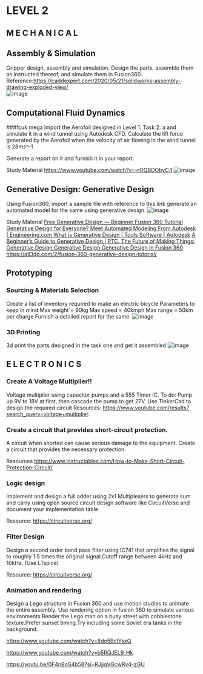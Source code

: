 # LEVEL 2
## M E C H A N I C A L
## Assembly & Simulation
Gripper design, assembly and simulation.
Design the parts, assemble them as instructed thereof, and simulate them in Fusion360.
Reference:https://caddexpert.com/2020/05/21/solidworks-assembly-drawing-exploded-view/  
![image](https://github.com/UVCE-Marvel/D-P-001/assets/105961270/c88cf33c-1fa5-420e-8595-86a8a6850bd8)
## Computational Fluid Dynamics
###fcuk mega
Import the Aerofoil designed in Level 1. Task 2. a and simulate it in a wind tunnel using Autodesk CFD.
Calculate the lift force generated by the Aerofoil when the velocity of air flowing in the wind tunnel is 28ms^-1

Generate a report on it and furnish it in your report.

Study Material
https://www.youtube.com/watch?v=-rOQBDObyC4 
![image](https://github.com/UVCE-Marvel/D-P-001/assets/105961270/9b67006e-550b-4ca5-aaef-e1b2cde4573d)
## Generative Design: Generative Design
Using Fusion360, import a sample file with reference to this link
generate an automated model for the same using generative design.
![image](https://github.com/UVCE-Marvel/D-P-001/assets/105961270/7154cf99-c92e-4328-ba7d-8df21d3dca08)

Study Material
[Free Generative Design — Beginner Fusion 360 Tutorial](https://www.youtube.com/watch?v=PSSt8wswNJQ)
[Generative Design for Everyone? Meet Automated Modeling From Autodesk | Engineering.com ](https://www.engineering.com/story/generative-design-for-everyone-meet-automated-modeling-from-autodesk)
[What is Generative Design | Tools Software | Autodesk](https://www.autodesk.com/solutions/generative-design)
[A Beginner’s Guide to Generative Design | PTC. ](https://www.ptc.com/en/blogs/cad/beginner-guide-generative-design#:~:text=Generative%20design%20is%20a%20technologhttps://www.ptc.com/en/blogs/cad/beginner-guide-generative-design#:~:text=Generative%20design%20is%20a%20technology,designs%20that%20meet%20those%20requirementsy,designs%20that%20meet%20those%20requirements)
[The Future of Making Things: Generative Design ](https://www.youtube.com/watch?v=E2SxqUvtpIk)
[Generative Design ](https://www.youtube.com/watch?v=vtfNlWEJxw4)
[Generative Design in Fusion 360 ](https://www.youtube.com/watch?v=jvSMCkjTYLE)
https://all3dp.com/2/fusion-360-generative-design-tutorial/ 
## Prototyping
### Sourcing & Materials Selection
Create a list of inventory required to make an electric bicycle
Parameters to keep in mind
Max weight`= 90kg
Max speed	= 40kmph
Max range	= 50km per charge
Furnish a detailed report for the same.
![image](https://github.com/UVCE-Marvel/D-P-001/assets/105961270/50707c72-9377-43ef-813b-d4f048d5a13d)

### 3D Printing
3d print the parts designed in the task one and get it assembled 
![image](https://github.com/UVCE-Marvel/D-P-001/assets/105961270/1487669d-bb95-4dc0-9fd7-a07b5da97501)
## E L E C T R O N I C S
### Create A Voltage Multiplier!!
Voltage multiplier using capacitor pumps and a 555 Timer IC.
To do:
Pump up 9V to 18V at first, then cascade the pump to get 27V.
Use TinkerCad to design the required circuit
Resources:
https://www.youtube.com/results?search_query=voltage+multiplier.
### Create a circuit that provides short-circuit protection.
A circuit when shorted can cause serious damage to the equipment. Create a circuit that provides the necessary protection.

Resources
https://www.instructables.com/How-to-Make-Short-Circuit-Protection-Circuit/

### Logic design

Implement and design a full adder using 2x1 Multiplexers to generate sum and carry using open source circuit design software like CircuitVerse and document your implementation table

Resource: https://circuitverse.org/

### Filter Design

 Design a second order band pass filter using IC741 that amplifies the signal to roughly 1.5 times the original signal.Cutoff range between 4kHz and 10kHz. (Use LTspice)

 Resource: https://circuitverse.org/

### Animation and rendering
  Design a Lego structure in Fusion 360 and use motion studies to animate the entire assembly. Use rendering option in fusion 360 to simulate various environments
Render the Lego man on a busy street with cobblestone texture.Prefer sunset timing.Try including some Soviet era tanks in the background.

https://www.youtube.com/watch?v=8do5BcIYsxQ

https://www.youtube.com/watch?v=b5RQJEL9_Hk

https://youtu.be/0F4nBoS4b58?si=RJjjqVGcwRv4-zGU








